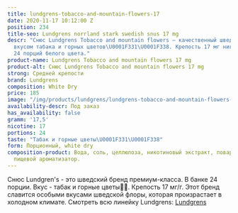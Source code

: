 ```yaml
---
title: lundgrens-tobacco-and-mountain-flowers-17
date: 2020-11-17 10:12:00 Z
position: 234
title-seo: Lundgrens norrland stark swedish snus 17 mg
descr: "Снюс Lundgrens Tobacco and mountain flowers — качественный шведский снюс со
  вкусом табака и горных цветов\U0001F331\U0001F338. Крепость 17 мг никотина. В банке
  24 порций белого цвета."
product-name: Lundgrens Tobacco and mountain flowers 17 mg
product-alt: Снюс Lundgrens Tobacco and mountain flowers 17 mg
strong: Средней крепости
brand: Lundgrens
composition: White Dry
price: 185
image: "/img/products/lundgrens/lundgrens-tobacco-and-mountain-flowers-17.jpg"
availability-descr: Под заказ
has_availability: false
gramm: '17,5'
nicotine: 17
portions: 24
taste: "Табак и горные цветы\U0001F331\U0001F338"
form: Порционный, white dry
composition-product: Вода, соль, целлюлоза, никотиновый экстракт, поваренная сода,
  пищевой ароматизатор.
---
```


Снюс Lundgren's - это  шведский бренд премиум-класса. В банке 24 порции. Вкус - табак и горные цветы🌱🌸. Крепость 17 мг/г. Этот бренд славится особыми вкусами шведской флоры, которая произрастает в холодном климате. Смотреть всю линейку Lundgrens: <a href="/lundgrens-snus">Lundgrens</a>